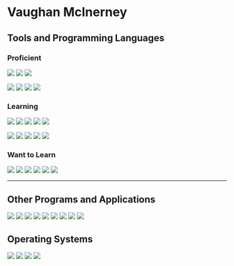 # Vaughan McInerney

## Tools and Programming Languages
### Proficient

![](https://img.shields.io/badge/HTML-red?logo=HTML5&logoColor=white)
![](https://img.shields.io/badge/CSS-blue?logo=CSS3&logoColor=white)
![](https://img.shields.io/badge/Python-black?logo=python)

![](https://img.shields.io/badge/Google%20Apps%20Script-black?logo=google&logoColor=blue)
![](https://img.shields.io/badge/Git-red?logo=git&logoColor=white)
![](https://img.shields.io/badge/GitHub-black?logo=github&logoColor=white)
![](https://img.shields.io/badge/Visual%20Studio%20Code-black?logo=visual-studio-code&logoColor=blue)

### Learning
![](https://img.shields.io/badge/Java-black?logo=Java&logoColor=orange)
![](https://img.shields.io/badge/C++-069?logo=C%2B%2B&logoColor=white)
![](https://img.shields.io/badge/JavaScript-black?logo=Javascript&logoColor=yellow)
![](https://img.shields.io/badge/PHP-black?logo=php&logoColor=)
![](https://img.shields.io/badge/Node.js-darkgreen?logo=node.js&logoColor=white)

![](https://img.shields.io/badge/Electron-teal?logo=electron&logoColor=white)
![](https://img.shields.io/badge/Visual%20Studio-808?logo=visual-studio&logoColor=white)
![](https://img.shields.io/badge/IntelliJ%20Idea-black?logo=intellij-idea&logoColor=white)
![](https://img.shields.io/badge/Android%20Studio-black?logo=android-studio&logoColor=3DDC84)
![](https://img.shields.io/badge/Google%20Cloud%20Platform-blue?logo=google-cloud&logoColor=white)

### Want to Learn
![](https://img.shields.io/badge/React-blue?logo=react&logoColor=white)
![](https://img.shields.io/badge/C%23-purple?logo=c-sharp&logoColor=white)
![](https://img.shields.io/badge/Go-blue?logo=go&logoColor=white)
![](https://img.shields.io/badge/Ruby-c00?logo=ruby&logoColor=white)
![](https://img.shields.io/badge/Amazon%20Web%20Services-black?logo=amazon-aws&logoColor=f90)
![](https://img.shields.io/badge/Microsoft%20Azure-0089D6?logo=microsoft-azure&logoColor=white)

---

## Other Programs and Applications

![](https://img.shields.io/badge/Blender-orange?logo=blender&logoColor=white)
![](https://img.shields.io/badge/GIMP-5C5543?logo=gimp&logoColor=white)
![](https://img.shields.io/badge/Inkscape-black?logo=inkscape&logoColor=white)
![](https://img.shields.io/badge/Audacity-00c?logo=audacity&logoColor=white)
![](https://img.shields.io/badge/Brave-black?logo=brave&logoColor=orange)
![](https://img.shields.io/badge/Firefox-FF7139?logo=firefox&logoColor=white)
![](https://img.shields.io/badge/ProtonMail-9999ff?logo=protonmail&logoColor=white)
![](https://img.shields.io/badge/Signal-18E?logo=signal&logoColor=white)
![](https://img.shields.io/badge/Chocolatey-black?logo=chocolatey&logoColor=80B5E3)

## Operating Systems
![](https://img.shields.io/badge/Windows%2010-black?logo=windows&logoColor=blue)
![](https://img.shields.io/badge/Linux%20Mint-black?logo=linux-mint)
![](https://img.shields.io/badge/Android-black?logo=android&logoColor=)
![](https://img.shields.io/badge/Raspberry%20Pi-C51A4A?logo=raspberry-pi&logoColor=white)
